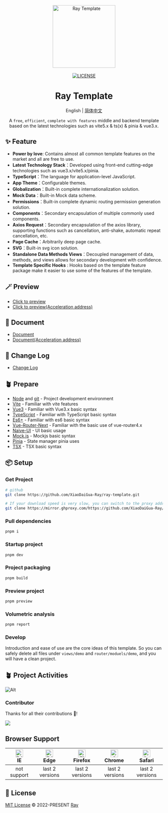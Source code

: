 <div align="center">
 <a href="https://github.com/XiaoDaiGua-Ray/ray-template"> <img alt="Ray Template" width="200" height="200" src="https://r2chevereto.yka.moe/longmao.navigator.th.png"> </a> <br> <br>
 <a href="https://github.com/XiaoDaiGua-Ray/ray-template/blob/main/LICENSE"><img src="https://img.shields.io/github/license/XiaoDaiGua-Ray/ray-template" alt="LICENSE"></a>
</div>

<div align="center">

# Ray Template

English | [简体中文](https://github.com/XiaoDaiGua-Ray/ray-template/blob/main/README-ZH.md)

A `free`, `efficient`, `complete with features` middle and backend template based on the latest technologies such as vite5.x & ts(x) & pinia & vue3.x.

</div>

## ✨ Feature

- **Power by love**: Contains almost all common template features on the market and all are free to use.
- **Latest Technology Stack**：Developed using front-end cutting-edge technologies such as vue3.x/vite5.x/pinia.
- **TypeScript**：The language for application-level JavaScript.
- **App Theme**：Configurable themes.
- **Globalization**：Built-in complete internationalization solution.
- **Mock Data**：Built-in Mock data scheme.
- **Permissions**：Built-in complete dynamic routing permission generation solution.
- **Components**：Secondary encapsulation of multiple commonly used components.
- **Axios Request**：Secondary encapsulation of the axios library, supporting functions such as cancellation, anti-shake, automatic repeat cancellation, etc.
- **Page Cache**：Arbitrarily deep page cache.
- **SVG**：Built-in svg icon solution.
- **Standalone Data Methods Views**：Decoupled management of data, methods, and views allows for secondary development with confidence.
- **Template Specific Hooks** : Hooks based on the template feature package make it easier to use some of the features of the template.

## 🪄 Preview

- [Click to preview](https://xiaodaigua-ray.github.io/ray-template/#/)
- [Click to preview(Acceleration address)](https://ray-template.yunkuangao.com/#/)

## 🦾 Document

- [Document](https://xiaodaigua-ray.github.io/ray-template-doc/)
- [Document(Acceleration address)](https://ray-template.yunkuangao.com/ray-template-doc/)

## 🔋 Change Log

- [Change Log](https://github.com/XiaoDaiGua-Ray/xiaodaigua-ray.github.io/blob/main/CHANGELOG.md)

## 🪴 Prepare

- [Node](http://nodejs.org/) and [git](https://git-scm.com/) - Project development environment
- [Vite](https://vitejs.dev/) - Familiar with vite features
- [Vue3](https://v3.vuejs.org/) - Familiar with Vue3.x basic syntax
- [TypeScript](https://www.typescriptlang.org/) - Familiar with TypeScript basic syntax
- [Es6+](http://es6.ruanyifeng.com/) - Familiar with es6 basic syntax
- [Vue-Router-Next](https://next.router.vuejs.org/) - Familiar with the basic use of vue-router4.x
- [Naive-UI](https://www.naiveui.com) - UI basic usage
- [Mock.js](https://github.com/nuysoft/Mock) - Mockjs basic syntax
- [Pinia](https://pinia.vuejs.org/zh/introduction.html) - State manager pinia uses
- [TSX](https://github.com/vuejs/babel-plugin-jsx/blob/main/packages/babel-plugin-jsx/README-zh_CN.md) - TSX basic syntax

## 📦 Setup

### Get Project

```sh
# github
git clone https://github.com/XiaoDaiGua-Ray/ray-template.git

# If your download speed is very slow, you can switch to the proxy address below
git clone https://mirror.ghproxy.com/https://github.com/XiaoDaiGua-Ray/ray-template.git
```

### Pull dependencies

```sh
pnpm i
```

### Startup project

```sh
pnpm dev
```

### Project packaging

```sh
pnpm build
```

### Preview project

```sh
pnpm preview
```

### Volumetric analysis

```sh
pnpm report
```

### Develop

Introduction and ease of use are the core ideas of this template. So you can safely delete all files under `views/demo` and `router/moduels/demo`, and you will have a clean project.

## 🪴 Project Activities

![Alt](https://repobeats.axiom.co/api/embed/fab6071297ab281913a42f07a2779b488cfd62b8.svg 'Repobeats analytics image')

### Contributor

Thanks for all their contributions 🐝!

<a href="https://github.com/XiaoDaiGua-Ray/ray-template/graphs/contributors">
  <img src="https://contrib.rocks/image?repo=XiaoDaiGua-Ray/ray-template" />
</a>

## Browser Support

| [<img src="https://raw.githubusercontent.com/alrra/browser-logos/master/src/edge/edge_48x48.png" alt=" Edge" width="24px" height="24px" />](http://godban.github.io/browsers-support-badges/)</br>IE | [<img src="https://raw.githubusercontent.com/alrra/browser-logos/master/src/edge/edge_48x48.png" alt=" Edge" width="24px" height="24px" />](http://godban.github.io/browsers-support-badges/)</br>Edge | [<img src="https://raw.githubusercontent.com/alrra/browser-logos/master/src/firefox/firefox_48x48.png" alt="Firefox" width="24px" height="24px" />](http://godban.github.io/browsers-support-badges/)</br>Firefox | [<img src="https://raw.githubusercontent.com/alrra/browser-logos/master/src/chrome/chrome_48x48.png" alt="Chrome" width="24px" height="24px" />](http://godban.github.io/browsers-support-badges/)</br>Chrome | [<img src="https://raw.githubusercontent.com/alrra/browser-logos/master/src/safari/safari_48x48.png" alt="Safari" width="24px" height="24px" />](http://godban.github.io/browsers-support-badges/)</br>Safari |
| :--------------------------------------------------------------------------------------------------------------------------------------------------------------------------------------------------: | :----------------------------------------------------------------------------------------------------------------------------------------------------------------------------------------------------: | :---------------------------------------------------------------------------------------------------------------------------------------------------------------------------------------------------------------: | :-----------------------------------------------------------------------------------------------------------------------------------------------------------------------------------------------------------: | :-----------------------------------------------------------------------------------------------------------------------------------------------------------------------------------------------------------: |
|                                                                                             not support                                                                                              |                                                                                            last 2 versions                                                                                             |                                                                                                  last 2 versions                                                                                                  |                                                                                                last 2 versions                                                                                                |                                                                                                last 2 versions                                                                                                |

## 📄 License

[MIT License](https://github.com/XiaoDaiGua-Ray/ray-template/blob/main/LICENSE) © 2022-PRESENT [Ray](https://github.com/XiaoDaiGua-Ray)
